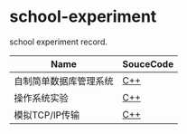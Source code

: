 # school-experiment

school experiment record.

| Name | SouceCode                                    |
| ------------ | -------------------------------------------- |
| 自制简单数据库管理系统 | [C++](./My-DBMS) |
| 操作系统实验 | [C++](./OperatingSystem) |
| 模拟TCP/IP传输 | [C++](./TCP-IP) |